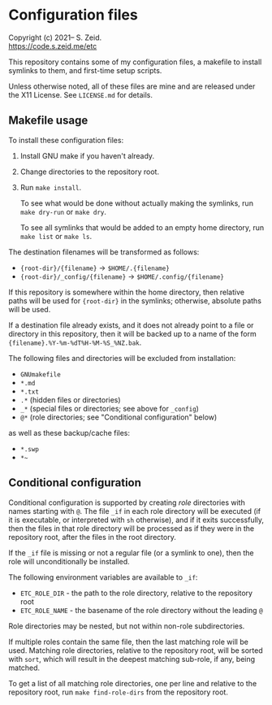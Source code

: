 Configuration files
===================

Copyright (c) 2021– S. Zeid.  
<https://code.s.zeid.me/etc>


This repository contains some of my configuration files, a makefile to install
symlinks to them, and first-time setup scripts.

Unless otherwise noted, all of these files are mine and are released under the
X11 License.  See `LICENSE.md` for details.


Makefile usage
--------------

To install these configuration files:

1.  Install GNU make if you haven't already.
2.  Change directories to the repository root.
3.  Run `make install`.
    
    To see what would be done without actually making the symlinks, run
    `make dry-run` or `make dry`.
    
    To see all symlinks that would be added to an empty home directory, run
    `make list` or `make ls`.

The destination filenames will be transformed as follows:

* `{root-dir}/{filename}` -> `$HOME/.{filename}`
* `{root-dir}/_config/{filename}` -> `$HOME/.config/{filename}`

If this repository is somewhere within the home directory, then relative paths
will be used for `{root-dir}` in the symlinks; otherwise, absolute paths will
be used.

If a destination file already exists, and it does not already point to a file
or directory in this repository, then it will be backed up to a name of the
form `{filename}.%Y-%m-%dT%H-%M-%S_%NZ.bak`.

The following files and directories will be excluded from installation:

* `GNUmakefile`
* `*.md`
* `*.txt`
* `.*` (hidden files or directories)
* `_*` (special files or directories; see above for `_config`)
* `@*` (role directories; see "Conditional configuration" below)

as well as these backup/cache files:

* `*.swp`
* `*~`


Conditional configuration
-------------------------

Conditional configuration is supported by creating _role_ directories with
names starting with `@`.  The file `_if` in each role directory will be
executed (if it is executable, or interpreted with `sh` otherwise), and if it
exits successfully, then the files in that role directory will be processed as
if they were in the repository root, after the files in the root directory.

If the `_if` file is missing or not a regular file (or a symlink to one), then
the role will unconditionally be installed.

The following environment variables are available to `_if`:

* `ETC_ROLE_DIR` - the path to the role directory, relative to the repository
                   root
* `ETC_ROLE_NAME` - the basename of the role directory without the leading `@`

Role directories may be nested, but not within non-role subdirectories.

If multiple roles contain the same file, then the last matching role will be
used.  Matching role directories, relative to the repository root, will be
sorted with `sort`, which will result in the deepest matching sub-role, if any,
being matched.

To get a list of all matching role directories, one per line and relative to
the repository root, run `make find-role-dirs` from the repository root.
